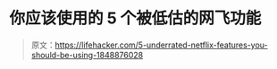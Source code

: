# 你应该使用的 5 个被低估的网飞功能

> 原文：<https://lifehacker.com/5-underrated-netflix-features-you-should-be-using-1848876028>